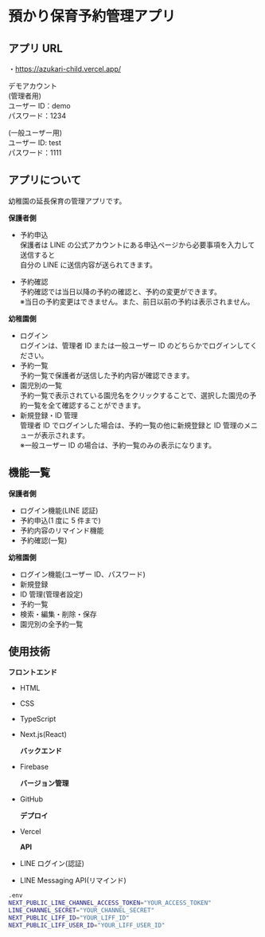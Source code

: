 # 預かり保育予約管理アプリ

## アプリ URL

・https://azukari-child.vercel.app/

デモアカウント  
(管理者用)  
ユーザー ID：demo  
パスワード：1234

(一般ユーザー用)  
ユーザー ID: test  
パスワード：1111

## アプリについて

幼稚園の延長保育の管理アプリです。

**保護者側**

- 予約申込  
  保護者は LINE の公式アカウントにある申込ページから必要事項を入力して送信すると  
  自分の LINE に送信内容が送られてきます。

- 予約確認  
  予約確認では当日以降の予約の確認と、予約の変更ができます。  
  ※当日の予約変更はできません。また、前日以前の予約は表示されません。

**幼稚園側**

- ログイン  
  ログインは、管理者 ID または一般ユーザー ID のどちらかでログインしてください。
- 予約一覧  
  予約一覧で保護者が送信した予約内容が確認できます。
- 園児別の一覧  
  予約一覧で表示されている園児名をクリックすることで、選択した園児の予約一覧を全て確認することができます。
- 新規登録・ID 管理  
  管理者 ID でログインした場合は、予約一覧の他に新規登録と ID 管理のメニューが表示されます。  
  ※一般ユーザー ID の場合は、予約一覧のみの表示になります。

## 機能一覧

**保護者側**

- ログイン機能(LINE 認証)
- 予約申込(1 度に 5 件まで)
- 予約内容のリマインド機能
- 予約確認(一覧)

**幼稚園側**

- ログイン機能(ユーザー ID、パスワード)
- 新規登録
- ID 管理(管理者設定)
- 予約一覧
- 検索・編集・削除・保存
- 園児別の全予約一覧

## 使用技術

**フロントエンド**

- HTML
- CSS
- TypeScript
- Next.js(React)

  **バックエンド**

- Firebase

  **バージョン管理**

- GitHub

  **デプロイ**

- Vercel

  **API**

- LINE ログイン(認証)
- LINE Messaging API(リマインド)

```bash
.env
NEXT_PUBLIC_LINE_CHANNEL_ACCESS_TOKEN="YOUR_ACCESS_TOKEN"
LINE_CHANNEL_SECRET="YOUR_CHANNEL_SECRET"
NEXT_PUBLIC_LIFF_ID="YOUR_LIFF_ID"
NEXT_PUBLIC_LIFF_USER_ID="YOUR_LIFF_USER_ID"
```
